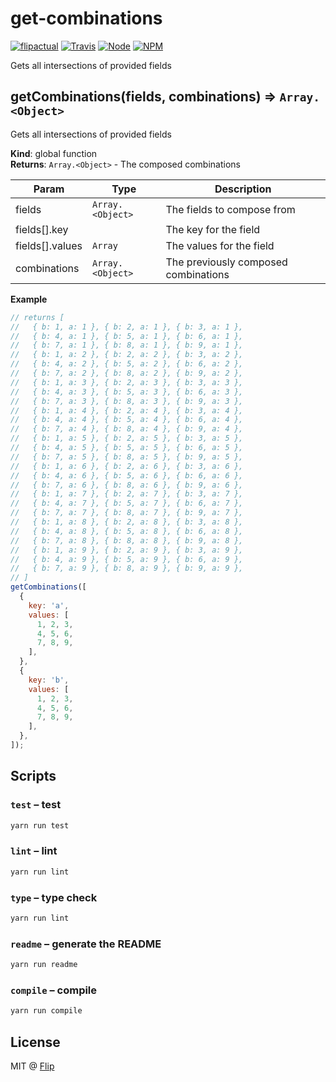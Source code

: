 # get-combinations

[![flipactual](https://img.shields.io/badge/😋-flipactual-218AC7.svg?style=flat-square)](https://www.flipactual.com/)
[![Travis](https://img.shields.io/travis/flipactual/get-combinations.svg?style=flat-square)](https://travis-ci.org/flipactual/get-combinations/)
[![Node](https://img.shields.io/node/v/get-combinations.svg?style=flat-square)](http://npmjs.com/package/get-combinations)
[![NPM](https://img.shields.io/npm/v/get-combinations.svg?style=flat-square)](http://npmjs.com/package/get-combinations)

Gets all intersections of provided fields

<a name="getCombinations"></a>

## getCombinations(fields, combinations) ⇒ <code>Array.&lt;Object&gt;</code>
Gets all intersections of provided fields

**Kind**: global function  
**Returns**: <code>Array.&lt;Object&gt;</code> - The composed combinations  

| Param | Type | Description |
| --- | --- | --- |
| fields | <code>Array.&lt;Object&gt;</code> | The fields to compose from |
| fields[].key |  | The key for the field |
| fields[].values | <code>Array</code> | The values for the field |
| combinations | <code>Array.&lt;Object&gt;</code> | The previously composed combinations |

**Example**  
```js
// returns [
//   { b: 1, a: 1 }, { b: 2, a: 1 }, { b: 3, a: 1 },
//   { b: 4, a: 1 }, { b: 5, a: 1 }, { b: 6, a: 1 },
//   { b: 7, a: 1 }, { b: 8, a: 1 }, { b: 9, a: 1 },
//   { b: 1, a: 2 }, { b: 2, a: 2 }, { b: 3, a: 2 },
//   { b: 4, a: 2 }, { b: 5, a: 2 }, { b: 6, a: 2 },
//   { b: 7, a: 2 }, { b: 8, a: 2 }, { b: 9, a: 2 },
//   { b: 1, a: 3 }, { b: 2, a: 3 }, { b: 3, a: 3 },
//   { b: 4, a: 3 }, { b: 5, a: 3 }, { b: 6, a: 3 },
//   { b: 7, a: 3 }, { b: 8, a: 3 }, { b: 9, a: 3 },
//   { b: 1, a: 4 }, { b: 2, a: 4 }, { b: 3, a: 4 },
//   { b: 4, a: 4 }, { b: 5, a: 4 }, { b: 6, a: 4 },
//   { b: 7, a: 4 }, { b: 8, a: 4 }, { b: 9, a: 4 },
//   { b: 1, a: 5 }, { b: 2, a: 5 }, { b: 3, a: 5 },
//   { b: 4, a: 5 }, { b: 5, a: 5 }, { b: 6, a: 5 },
//   { b: 7, a: 5 }, { b: 8, a: 5 }, { b: 9, a: 5 },
//   { b: 1, a: 6 }, { b: 2, a: 6 }, { b: 3, a: 6 },
//   { b: 4, a: 6 }, { b: 5, a: 6 }, { b: 6, a: 6 },
//   { b: 7, a: 6 }, { b: 8, a: 6 }, { b: 9, a: 6 },
//   { b: 1, a: 7 }, { b: 2, a: 7 }, { b: 3, a: 7 },
//   { b: 4, a: 7 }, { b: 5, a: 7 }, { b: 6, a: 7 },
//   { b: 7, a: 7 }, { b: 8, a: 7 }, { b: 9, a: 7 },
//   { b: 1, a: 8 }, { b: 2, a: 8 }, { b: 3, a: 8 },
//   { b: 4, a: 8 }, { b: 5, a: 8 }, { b: 6, a: 8 },
//   { b: 7, a: 8 }, { b: 8, a: 8 }, { b: 9, a: 8 },
//   { b: 1, a: 9 }, { b: 2, a: 9 }, { b: 3, a: 9 },
//   { b: 4, a: 9 }, { b: 5, a: 9 }, { b: 6, a: 9 },
//   { b: 7, a: 9 }, { b: 8, a: 9 }, { b: 9, a: 9 },
// ]
getCombinations([
  {
    key: 'a',
    values: [
      1, 2, 3,
      4, 5, 6,
      7, 8, 9,
    ],
  },
  {
    key: 'b',
    values: [
      1, 2, 3,
      4, 5, 6,
      7, 8, 9,
    ],
  },
]);
```

## Scripts

### `test` – test

```sh
yarn run test
```

### `lint` – lint

```sh
yarn run lint
```

### `type` – type check

```sh
yarn run lint
```

### `readme` – generate the README

```sh
yarn run readme
```

### `compile` – compile

```sh
yarn run compile
```

## License

MIT @ [Flip](https://github.com/flipactual)
